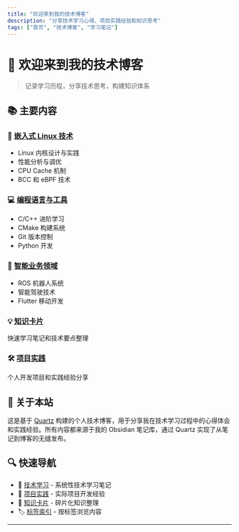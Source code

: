 ```yaml
---
title: "欢迎来到我的技术博客"
description: "分享技术学习心得、项目实践经验和知识思考"
tags: ["首页", "技术博客", "学习笔记"]
---
```


# 🚀 欢迎来到我的技术博客

> 记录学习历程，分享技术思考，构建知识体系

## 📚 主要内容

### 🐧 [嵌入式 Linux 技术](技术学习/嵌入式linux/)
- Linux 内核设计与实践
- 性能分析与调优
- CPU Cache 机制
- BCC 和 eBPF 技术

### 💻 [编程语言与工具](技术学习/编程语言/)
- C/C++ 进阶学习
- CMake 构建系统
- Git 版本控制
- Python 开发

### 🤖 [智能业务领域](技术学习/智能业务/)
- ROS 机器人系统
- 智能驾驶技术
- Flutter 移动开发

### 💡 [知识卡片](卡片箱/)
快速学习笔记和技术要点整理

### 🛠️ [项目实践](项目实践/)
个人开发项目和实践经验分享

## 🎯 关于本站

这是基于 [Quartz](https://quartz.jzhao.xyz) 构建的个人技术博客，用于分享我在技术学习过程中的心得体会和实践经验。所有内容都来源于我的 Obsidian 笔记库，通过 Quartz 实现了从笔记到博客的无缝发布。

## 🔍 快速导航

- 📖 [技术学习](技术学习/) - 系统性技术学习笔记
- 🎯 [项目实践](项目实践/) - 实际项目开发经验
- 💭 [知识卡片](卡片箱/) - 碎片化知识整理
- 🏷️ [标签索引](tags/) - 按标签浏览内容

---

